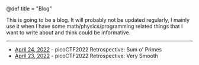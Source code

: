 @def title = "Blog"
<!-- @def tags = ["syntax", "code"] -->

This is going to be a blog. It will probably not be updated regularly,
I mainly use it when I have some math/physics/programming related
things that I want to write about and think could be informative.

____

* [April 24, 2022](/blog/04-24-22-sum-o-primes) - picoCTF2022 Retrospective: Sum o' Primes
* [April 23, 2022](/blog/04-23-22-very-smooth) - picoCTF2022 Retrospective: Very Smooth